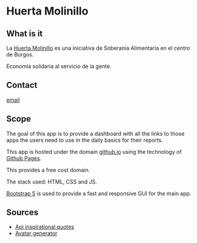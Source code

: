 # Huerta Molinillo

## What is it

La [Huerta Molinillo](https://huertamolinillo.blogspot.com/) es una iniciativa de Soberanía Alimentaria en el centro de Burgos.

Economía solidaria al servicio de la gente.

## Contact

[email](huertamolinillo@gmail.com)

## Scope

The goal of this app is to provide a dashboard with all the links to those apps the users need to use in the daily basics for their reports.

This app is hosted under the domain [github.io](github.io) using the technology of [Github Pages](https://pages.github.com/).

This provides a free cost domain.

The stack used: HTML, CSS and JS.

[Bootstrap 5](https://getbootstrap.com/docs/5.0/getting-started/introduction/) is used to provide a fast and responsive GUI for the main app.

## Sources

- [Api inspirational quotes](https://forum.freecodecamp.org/t/free-api-inspirational-quotes-json-with-code-examples/311373)
- [Avatar generator](https://getavataaars.com)
